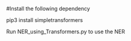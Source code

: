 #Install the following dependency

pip3 install simpletransformers

Run NER_using_Transformers.py to use the NER